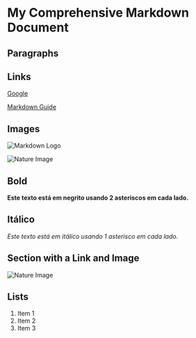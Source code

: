 # My Comprehensive Markdown Document

## Paragraphs

## Links

[Google](https://www.google.com)

[Markdown Guide](https://www.markdownguide.org)

## Images

![Markdown Logo](https://markdown-here.com/img/icon256.png)

![Nature Image](https://source.unsplash.com/800x400/?nature)

## Bold

**Este texto está em negrito usando 2 asteriscos em cada lado.**

## Itálico

*Este texto está em itálico usando 1 asterisco em cada lado.*

## Section with a Link and Image
![Nature Image](https://source.unsplash.com/800x400/?nature)

## Lists

1. Item 1
2. Item 2
3. Item 3